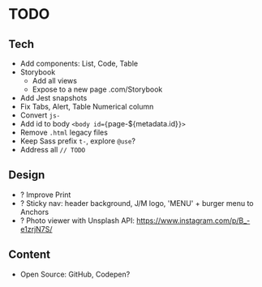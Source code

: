 # TODO

## Tech

- Add components: List, Code, Table
- Storybook
  - Add all views
  - Expose to a new page .com/Storybook
- Add Jest snapshots
- Fix Tabs, Alert, Table Numerical column
- Convert `js-`
- Add id to body `<body id={`page-\${metadata.id}`}>`
- Remove `.html` legacy files
- Keep Sass prefix `t-`, explore `@use`?
- Address all `// TODO`

## Design

- ? Improve Print
- ? Sticky nav: header background, J/M logo, 'MENU' + burger menu to Anchors
- ? Photo viewer with Unsplash API: https://www.instagram.com/p/B_-e1zrjN7S/

## Content

- Open Source: GitHub, Codepen?
